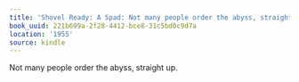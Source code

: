 ```yaml
---
title: 'Shovel Ready: A Spad: Not many people order the abyss, straight up.'
book_uuid: 221b699a-2f28-4412-bce8-31c5bd0c9d7a
location: '1955'
source: kindle
---
```


Not many people order the abyss, straight up.